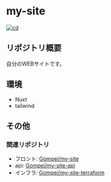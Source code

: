 # my-site

[![cd](https://github.com/Gompei/my-site/actions/workflows/cicd.yml/badge.svg)](https://github.com/Gompei/my-site/actions/workflows/cicd.yml)

## リポジトリ概要

自分のWEBサイトです。

## 環境

- Nuxt
- tailwind

## その他

### 関連リポジトリ

- フロント: [Gompei/my-site](https://github.com/Gompei/my-site)
- api: [Gompei/my-site-api](https://github.com/Gompei/my-site-api)
- インフラ: [Gompei/my-site-terraform](https://github.com/Gompei/my-site-terraform)